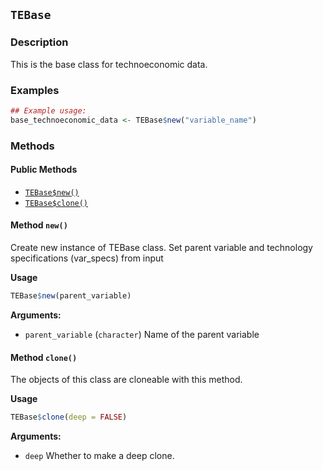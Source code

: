 ## `TEBase`
### Description

This is the base class for technoeconomic data.


### Examples

```r
## Example usage:
base_technoeconomic_data <- TEBase$new("variable_name")
```

### Methods

#### Public Methods

* [`TEBase$new()`](#method-TEBase-new)
* [`TEBase$clone()`](#method-TEBase-clone)

<a id="method-TEBase-new"></a>
#### Method `new()`

Create new instance of TEBase class. Set parent variable and technology specifications (var_specs) from input


<b>Usage</b>

```r
TEBase$new(parent_variable)
```

<b>Arguments:</b>

* `parent_variable` (`character`) Name of the parent variable


<a id="method-TEBase-clone"></a>
#### Method `clone()`

The objects of this class are cloneable with this method.


<b>Usage</b>

```r
TEBase$clone(deep = FALSE)
```

<b>Arguments:</b>

* `deep` Whether to make a deep clone.


